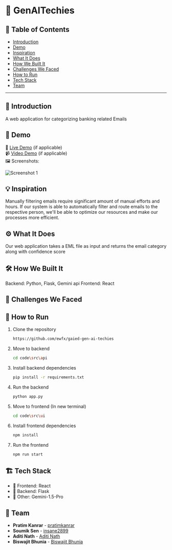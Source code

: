 # 🚀 GenAITechies

## 📌 Table of Contents
- [Introduction](#introduction)
- [Demo](#demo)
- [Inspiration](#inspiration)
- [What It Does](#what-it-does)
- [How We Built It](#how-we-built-it)
- [Challenges We Faced](#challenges-we-faced)
- [How to Run](#how-to-run)
- [Tech Stack](#tech-stack)
- [Team](#team)

---

## 🎯 Introduction
A web application for categorizing banking related Emails

## 🎥 Demo
🔗 [Live Demo](#) (if applicable)  
📹 [Video Demo](#) (if applicable)  
🖼️ Screenshots:

![Screenshot 1](link-to-image)

## 💡 Inspiration
Manually filtering emails require significant amount of manual efforts and hours. If our system is able to automatically filter and route emails to the respective person, we'll be able to optimize our resources and make our processes more efficient.

## ⚙️ What It Does
Our web application takes a EML file as input and returns the email category along with confidence score

## 🛠️ How We Built It
Backend: Python, Flask, Gemini api
Frontend: React

## 🚧 Challenges We Faced


## 🏃 How to Run
1. Clone the repository  
   ```sh
   https://github.com/ewfx/gaied-gen-ai-techies
   ```
2. Move to backend  
   ```sh
   cd code\src\api
   ```
3. Install backend dependencies
   ```sh
   pip install -r requirements.txt 
   ```
4. Run the backend  
   ```sh
   python app.py
   ```
5. Move to frontend (In new terminal)
   ```sh
   cd code\src\ui
   ```
6. Install frontend dependencies
   ```sh
   npm install
   ```
7. Run the frontend
   ```sh
   npm run start
   ```

## 🏗️ Tech Stack
- 🔹 Frontend: React
- 🔹 Backend: Flask
- 🔹 Other: Gemini-1.5-Pro

## 👥 Team
- **Pratim Kanrar** - [pratimkanrar](https://github.com/pratimkanrar)
- **Soumik Sen** - [insane2899](https://github.com/insane2899)
- **Aditi Nath** - [Aditi Nath](https://github.com/Aditi3100)
- **Biswajit Bhunia** - [Biswajit Bhunia](https://github.com/bisw0)
